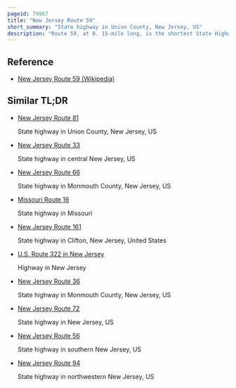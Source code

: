 ```yaml
---
pageid: 79967
title: "New Jersey Route 59"
short_summary: "State highway in Union County, New Jersey, US"
description: "Route 59, at 0. 15-mile long, is the shortest State Highway in New Jersey, United States. The Route consists entirely of a short Block of Lincoln Avenue from Union County Route 610 in Cranford to New Jersey Route 28 along the Cranford–Garwood Border. The Route Functions as an Underpass under the Raritan Valley Line of Nj Transit, under which it crosses about halfway down the Block, along the municipal Border. Route 59 was originally a proposed Alignment of Route 22, which was supposed to head from an Intersection with current Day New Jersey Route 159 in Morris County at the Pine Brook Bridge before heading through several Counties, terminating at an Intersection with New Jersey Route 27 in Rahway. Most of the route was not constructed, and a portion in Garwood and Cranford was re-designated Route 59 in the 1953 New Jersey state highway renumbering on January 1, 1953."
---
```


## Reference

- [New Jersey Route 59 (Wikipedia)](https://en.wikipedia.org/?curid=79967)

## Similar TL;DR

- [New Jersey Route 81](/tldr/en/new-jersey-route-81)

  State highway in Union County, New Jersey, US

- [New Jersey Route 33](/tldr/en/new-jersey-route-33)

  State highway in central New Jersey, US

- [New Jersey Route 66](/tldr/en/new-jersey-route-66)

  State highway in Monmouth County, New Jersey, US

- [Missouri Route 16](/tldr/en/missouri-route-16)

  State highway in Missouri

- [New Jersey Route 161](/tldr/en/new-jersey-route-161)

  State highway in Clifton, New Jersey, United States

- [U.S. Route 322 in New Jersey](/tldr/en/us-route-322-in-new-jersey)

  Highway in New Jersey

- [New Jersey Route 36](/tldr/en/new-jersey-route-36)

  State highway in Monmouth County, New Jersey, US

- [New Jersey Route 72](/tldr/en/new-jersey-route-72)

  State highway in New Jersey, US

- [New Jersey Route 56](/tldr/en/new-jersey-route-56)

  State highway in southern New Jersey, US

- [New Jersey Route 94](/tldr/en/new-jersey-route-94)

  State highway in northwestern New Jersey, US
